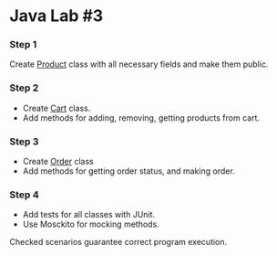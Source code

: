 # Java Lab #3

### Step 1

Create [Product](./src/main/java/org/program/Product.java) class with all necessary fields and make them public.

### Step 2

 - Create [Cart](./src/main/java/org/program/Cart.java) class.
 - Add methods for adding, removing, getting products from cart.

### Step 3

 - Create [Order](./src/main/java/org/program/Order.java) class
 - Add methods for getting order status, and making order.

### Step 4

- Add tests for all classes with JUnit.
- Use Mosckito for mocking methods.

Checked scenarios guarantee correct program execution.


